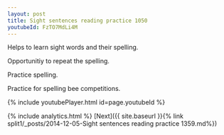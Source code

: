 ```yaml
---
layout: post
title: Sight sentences reading practice 1050
youtubeId: FzTO7MdLi4M
---
```

 
 
Helps to learn sight words and their spelling.

Opportunitiy to repeat the spelling. 

Practice spelling. 
 
Practice for spelling bee competitions. 
 
{% include youtubePlayer.html id=page.youtubeId %}
 
 
{% include analytics.html %} 
[Next]({{ site.baseurl }}{% link  split1/_posts/2014-12-05-Sight sentences reading practice 1359.md%})
 
